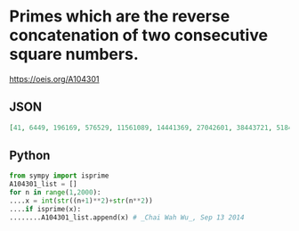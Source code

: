 # Primes which are the reverse concatenation of two consecutive square numbers\.
https://oeis.org/A104301
## JSON
```JSON
[41, 6449, 196169, 576529, 11561089, 14441369, 27042601, 38443721, 51845041, 60845929, 67246561, 84648281, 1081610609, 2073620449, 2190421609, 2822427889, 3240032041, 4000039601, 4326442849, 5017649729, 5290052441, 6250062001]
```
## Python
```Python
from sympy import isprime
A104301_list = []
for n in range(1,2000):
....x = int(str((n+1)**2)+str(n**2))
....if isprime(x):
........A104301_list.append(x) # _Chai Wah Wu_, Sep 13 2014
```
